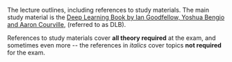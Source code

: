 The lecture outlines, including references to study materials.
The main study material is the
[Deep Learning Book by Ian Goodfellow, Yoshua Bengio and Aaron Courville](https://github.com/ufal/npfl114/tree/post-1617/deep_learning_book),
(referred to as DLB).

References to study materials cover **all theory required** at the exam,
and sometimes even more -- the references in *italics* cover topics
**not required** for the exam.
